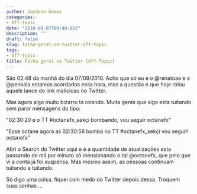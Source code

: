 ```yaml
---
author: Jaydson Gomes
categories:
- Off-topic
date: "2010-09-07T09:48:00Z"
description: ""
draft: false
slug: falha-geral-no-twitter-off-topic
tags:
- Off-topic
title: Falha geral no Twitter [Off-Topic]
---
```


São 02:48 da manhã do dia 07/09/2010.
Acho que só eu e o @renatoaa e a @penkala estamos acordados essa hora, mas a questão é que hoje rolou aquele lance do link malicioso no Twitter.

Mas agora algo muito bizarro ta rolando.
Muita gente que sigo esta tuitando sem parar mensagens do tipo:

"02:30:20 e o TT #octanefx_sekçi bombando, vou seguir octanefx"

"Esse octane agora as 02:30:58 bomba no TT #octanefx_sekçi vou seguir! octanefx"

Abri o Search do Twitter aqui e é a quantidade de atualizações esta passando de mil por minuto só mensionando o tal @octanefx, que pelo que vi a conta já foi suspensa.
Mas mesmo assim, as pessoas continuam tuitando e tuitando.

Só digo uma coisa, fiquei com medo do Twitter depois dessa.
Troquem suas senhas ...
